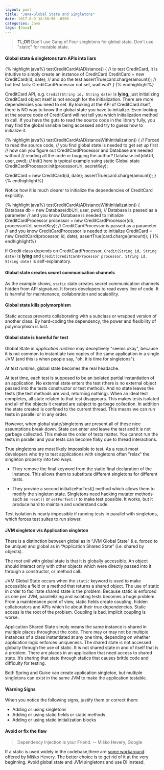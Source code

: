 ```yaml
--- 
layout: post
title: "Java-Global State and Singletons"
date: 2017-8-9 18:50:56 -0500
categories: Java
tags: [Java]
---	
```

> **TL;DR** Don't use Gang of Four singletons for global state. Don't use "static" for mutable state.
<!--summary break-->


#### Global state & singletons turn APIs into liars

{% highlight java%}
testCreditCardAtADistance() {
  // to test CreditCard, it is intuitive to simply create an instance of CreditCard
  CreditCard = new CreditCard(id, date);
  // and do the test
  assertTrue(card.charge(amount));
  // but test fails: CreditCardProcessor not set, wait wat?
}
{% endhighlight%}

CreditCard API, e.g. `Credit(String id, String date)` is **lying**, just initializing CreditCard object itself is not enough for the initialization. There are more dependencies you need to set. By looking at the API of CreditCard itself, there is NO way to know the global state you have to initialize. Even looking at the source code of CreditCard will not tell you which initialization method to call. If you have the guts to read the source code in the library fully, you may find the global variable being accessed and try to guess how to initialize it.

{% highlight java%}
testCreditCardAtADistanceWithInitialization() {
  // Forced to read the source code,
  // you find global state is needed to get set up first
  // how can you figure out CreditCardProcessor and Database are needed without
  // reading all the code or bugging the author?
  Database.init(dbUrl, user, pwd);
  // init() here is typical example suing static Global state
  CreditCardProcessor.init(processorUrl, secretKey);

  CreditCard = new CreditCard(id, date);
  assertTrue(card.charge(amount));
}
{% endhighlight%}

Notice how it is much clearer to initialize the dependencies of CreditCard explicitly.

{% highlight java%}
testCreditCardAtADistanceWithInitialization() {
  Database db = new Database(dbUrl, user, pwd);
  // Database is passed as a parameter
  // and you know Database is needed to initialize
  CreditCardProcessor processor = new CreditCardProcessor(db, processorUrl, secretKey);
  // CreditCardProcessor is passed as a parameter
  // and you know CreditCardProcessor is needed to initialize
  CreditCard = new CreditCard(processor, id, date);
  assertTrue(card.charge(amount));
}
{% endhighlight%}

If Credit class depends on CreditCardProcessor, `Credit(String id, String date)` is **lying** and `Credit(CreditCardProcessor processor, String id, String date)` is self-explanatory.

#### Global state creates secret communication channels

As the example shows, `static` state creates secret communication channels hidden from API signature. It forces developers to read every line of code. It is harmful for maintenance, collaboration and scalability.

#### Global state kills polymorphism

Static access prevents collaborating with a subclass or wrapped version of another class. By hard-coding the dependency, the power and flexibility of polymorphism is lost.

#### Global state is harmful for test

Global State in *application runtime* may deceptively "seems okay", because it is not common to instantiate two copies of the same application in a single JVM (and this is when people say, "oh, it is time for singletons").

At *test runtime*, global state becomes the real headache.

At test time, each test is supposed to be an isolated partial instantiation of an application. No external state enters the test (there is no external object passed into the tests constructor or test method). And no state leaves the tests (the test methods are void, returning nothing). When an ideal test completes, all state related to that test disappears. This makes tests isolated and all of the objects it created are subject to garbage collection. In addition the state created is confined to the current thread. This means we can run tests in parallel or in any order.

However, when global state/singletons are present all of these nice assumptions break down. State can enter and leave the test and it is not garbage collected. This makes the order of tests matter. You cannot run the tests in parallel and your tests can become flaky due to thread interactions.

True singletons are most likely impossible to test. As a result most developers who try to test applications with singletons often "relax" the singleton property into two ways.

* They remove the final keyword from the static final declaration of the instance. This allows them to substitute different singletons for different tests.

* They provide a second initializeForTest() method which allows them to modify the singleton state.
 Singletons need hacking mutator methods such as `reset()` or `setForTest()` to make test possible.
 It works, but it produce hard to maintain and understand code.

 Test isolation is nearly impossible if running tests in parallel with singletons, which forces test suites to run slower.

#### JVM singleton v/s Application singleton

There is a distinction between global as in “JVM Global State” (i.e. forced to be unique) and global as in “Application Shared State” (i.e. shared by objects).

The root evil with global state is that it is globally accessible. An object should interact only with other objects which were directly passed into it through a constructor, or method call.

JVM Global State occurs when the `static` keyword is used to make accessible a field or a method that returns a shared object. The use of static in order to facilitate shared state is the problem. Because static is enforced as one per JVM, parallelizing and isolating tests becomes a huge problem. From a maintenance point of view, static fields create coupling, hidden collaborators and APIs which lie about their true dependencies. Static access is the root of the problem. Coupling is bad, implicit coupling is worse.

Application Shared State simply means the same instance is shared in multiple places throughout the code. There may or may not be multiple instances of a class instantiated at any one time, depending on whether application logic enforces uniqueness. The shared state is not accessed globally through the use of static. It is not shared state in and of itself that is a problem. There are places in an application that need access to shared state. It’s sharing that state through statics that causes brittle code and difficulty for testing.

Both Spring and Guice can create application singleton, but multiple singletons can exist in the same JVM to make the application testable.

#### Warning Signs

When you notice the following signs, justify them or correct them:

* Adding or using singletons
* Adding or using static fields or static methods
* Adding or using static initialization blocks

#### Avoid or fix the flaw

> Dependency Injection is your Friend. -- Miško Hevery, Google

If a static is used widely in the codebase,there are [some workaround](http://misko.hevery.com/code-reviewers-guide/flaw-brittle-global-state-singletons/) offered by Miško Hevery. The better choice is to get rid of it at the very beginning. Avoid global state and JVM singletons and use DI instead.


